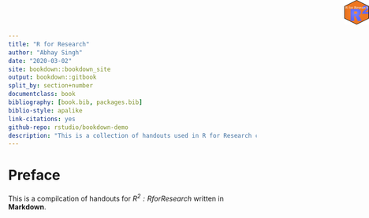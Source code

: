 ```yaml
--- 
title: "R for Research"
author: "Abhay Singh"
date: "2020-03-02"
site: bookdown::bookdown_site
output: bookdown::gitbook
split_by: section+number
documentclass: book
bibliography: [book.bib, packages.bib]
biblio-style: apalike
link-citations: yes
github-repo: rstudio/bookdown-demo
description: "This is a collection of handouts used in R for Research course"
---
```





# Preface 

<img src="r2logo.png" height="50" width="50" style="position:absolute;top:0px;right:0px;" />

This is a compilcation of handouts for  _$R^2: R for Research$_  written in **Markdown**. 


